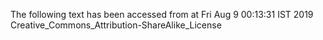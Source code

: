 The following text has been accessed from at Fri Aug 9 00:13:31 IST 2019
Creative_Commons_Attribution-ShareAlike_License
